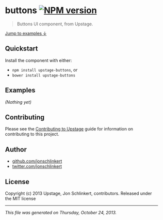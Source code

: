 # buttons [![NPM version](https://badge.fury.io/js/buttons.png)](http://badge.fury.io/js/buttons)

> Buttons UI component, from Upstage.

[Jump to examples ↓](./EXAMPLES.md)

## Quickstart
Install the component with either:

* `npm install upstage-buttons`, or
* `bower install upstage-buttons`

## Examples

_(Nothing yet)_

## Contributing
Please see the [Contributing to Upstage](https://github.com/upstage/upstage/blob/master/CONTRIBUTING.md) guide for information on contributing to this project.

## Author

+ [github.com/jonschlinkert](https://github.com/jonschlinkert)
+ [twitter.com/jonschlinkert](http://twitter.com/jonschlinkert)

## License
Copyright (c) 2013 Upstage, Jon Schlinkert, contributors.
Released under the MIT license

***

_This file was generated on Thursday, October 24, 2013._

